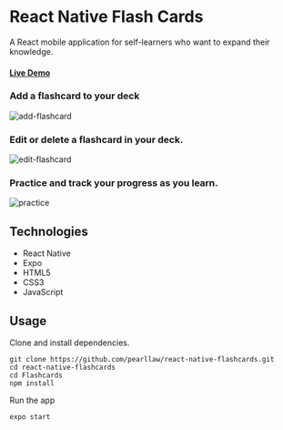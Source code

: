 # React Native Flash Cards
A React mobile application for self-learners who want to expand their knowledge.

#### [Live Demo]()

### Add a flashcard to your deck
![add-flashcard](https://user-images.githubusercontent.com/35009493/50575748-ecd47180-0db8-11e9-84c2-c3cc9798e855.gif)

### Edit or delete a flashcard in your deck.
![edit-flashcard](https://user-images.githubusercontent.com/35009493/50575779-5bb1ca80-0db9-11e9-8993-a0679dcd3ba1.gif)

### Practice and track your progress as you learn.
![practice](https://user-images.githubusercontent.com/35009493/50575816-01fdd000-0dba-11e9-8914-b9f7ceadb271.gif)

## Technologies
- React Native
- Expo
- HTML5
- CSS3
- JavaScript

## Usage
Clone and install dependencies.
```
git clone https://github.com/pearllaw/react-native-flashcards.git
cd react-native-flashcards
cd Flashcards
npm install
```
Run the app
```
expo start
```
